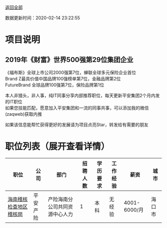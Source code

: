 [返回全部](https://github.com/zaqweb/PA-IT-JOBS/)

数据更新时间：2020-02-14 23:22:55
# 项目说明

## 2019年《财富》世界500强第29位集团企业
《福布斯》全球上市公司2000强第7位，蝉联全球多元保险企业首位  
Brand Z最具价值中国品牌100强榜单第7位，金融品牌第2位  
FutureBrand 全球品牌100强第7位，保险品牌第1位

本人非猎头，非人事，纯IT同事分享内部推荐职位，每天更新平安集团2个月内发的IT职位  
如果您技能匹配，愿意加入平安集团和一流的同事共事，可以添加我的微信(zaqweb)获取内推 

如果该信息能帮忙获得更好的发展请为项目点亮Star，转发给有需要的朋友
# 职位列表（展开查看详情）

|职位|公司|部门|招聘人数|学历要求|工作经验|薪资|城市|
|---|---|---|---|---|---|---|---|
|[海南稽核检查地区稽核岗](../detail/CF3C2D3D82CA4224A3D354DEAF19E15C.md)|平安产险|产险海南分公司共同资源中心人力|1|本科|无经验|4001-6000/月|海口市|




